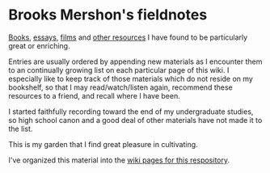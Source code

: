 Brooks Mershon's fieldnotes
=============================

[Books](https://github.com/bmershon/fieldnotes/wiki/Nonfiction-Books), [essays](https://github.com/bmershon/fieldnotes/wiki/Essays), [films](https://github.com/bmershon/fieldnotes/wiki/Film) and [other resources](https://github.com/bmershon/fieldnotes/wiki/Technical-Writing) I have found to be particularly great or enriching.

Entries are usually ordered by appending new materials as I encounter them to an continually growing list on each particular page of this wiki. I especially like to keep track of those materials which do not reside on my bookshelf, so that I may read/watch/listen again, recommend these resources to a friend, and recall where I have been.

I started faithfully recording toward the end of my undergraduate studies, so high school canon and a good deal of other materials have not made it to the list.

This is my garden that I find great pleasure in cultivating.

I've organized this material into the [wiki pages for this respository](https://github.com/bmershon/Fieldnotes/wiki).
